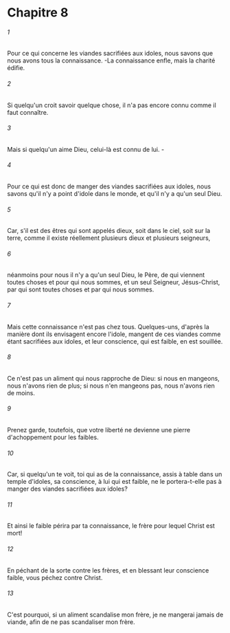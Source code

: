 # Chapitre 8

###### 1
Pour ce qui concerne les viandes sacrifiées aux idoles, nous savons que nous avons tous la connaissance. -La connaissance enfle, mais la charité édifie.
###### 2
Si quelqu'un croit savoir quelque chose, il n'a pas encore connu comme il faut connaître.
###### 3
Mais si quelqu'un aime Dieu, celui-là est connu de lui. -
###### 4
Pour ce qui est donc de manger des viandes sacrifiées aux idoles, nous savons qu'il n'y a point d'idole dans le monde, et qu'il n'y a qu'un seul Dieu.
###### 5
Car, s'il est des êtres qui sont appelés dieux, soit dans le ciel, soit sur la terre, comme il existe réellement plusieurs dieux et plusieurs seigneurs,
###### 6
néanmoins pour nous il n'y a qu'un seul Dieu, le Père, de qui viennent toutes choses et pour qui nous sommes, et un seul Seigneur, Jésus-Christ, par qui sont toutes choses et par qui nous sommes.
###### 7
Mais cette connaissance n'est pas chez tous. Quelques-uns, d'après la manière dont ils envisagent encore l'idole, mangent de ces viandes comme étant sacrifiées aux idoles, et leur conscience, qui est faible, en est souillée.
###### 8
Ce n'est pas un aliment qui nous rapproche de Dieu: si nous en mangeons, nous n'avons rien de plus; si nous n'en mangeons pas, nous n'avons rien de moins.
###### 9
Prenez garde, toutefois, que votre liberté ne devienne une pierre d'achoppement pour les faibles.
###### 10
Car, si quelqu'un te voit, toi qui as de la connaissance, assis à table dans un temple d'idoles, sa conscience, à lui qui est faible, ne le portera-t-elle pas à manger des viandes sacrifiées aux idoles?
###### 11
Et ainsi le faible périra par ta connaissance, le frère pour lequel Christ est mort!
###### 12
En péchant de la sorte contre les frères, et en blessant leur conscience faible, vous péchez contre Christ.
###### 13
C'est pourquoi, si un aliment scandalise mon frère, je ne mangerai jamais de viande, afin de ne pas scandaliser mon frère.
